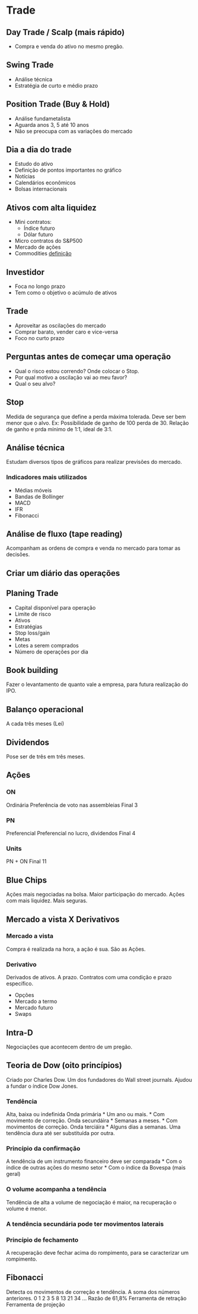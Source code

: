 # Trade

## Day Trade / Scalp (mais rápido)
* Compra e venda do ativo no mesmo pregão.

## Swing Trade
* Análise técnica
* Estratégia de curto e médio prazo

## Position Trade (Buy & Hold)
* Análise fundametalista
* Aguarda anos 3, 5 até 10 anos
* Não se preocupa com as variações do mercado

## Dia a dia do trade
* Estudo do ativo
* Definição de pontos importantes no gráfico
* Notícias
* Calendários econômicos
* Bolsas internacionais

## Ativos com alta liquidez
* Mini contratos:
    * Índice futuro
    * Dólar futuro
* Micro contratos do S&P500
* Mercado de ações
* Commodities [definição](https://conteudos.xpi.com.br/aprenda-a-investir/relatorios/commodities/)

## Investidor
* Foca no longo prazo
* Tem como o objetivo o acúmulo de ativos

## Trade
* Aproveitar as oscilações do mercado
* Comprar barato, vender caro e vice-versa
* Foco no curto prazo

## Perguntas antes de começar uma operação
* Qual o risco estou correndo? Onde colocar o Stop.
* Por qual motivo a oscilação vai ao meu favor?
* Qual o seu alvo?

## Stop
Medida de segurança que define a perda máxima tolerada.
Deve ser bem menor que o alvo.
Ex: Possibilidade de ganho de 100 perda de 30.
Relação de ganho e prda mínimo de 1:1, ideal de 3:1.



## Análise técnica
Estudam diversos tipos de gráficos para realizar previsões do mercado.

### Indicadores mais utilizados
* Médias móveis
* Bandas de Bollinger
* MACD
* IFR
* Fibonacci

## Análise de fluxo (tape reading)
Acompanham as ordens de compra e venda no mercado para tomar as decisões.

## Criar um diário das operações

## Planing Trade
* Capital disponível para operação
* Limite de risco
* Ativos
* Estratégias
* Stop loss/gain
* Metas
* Lotes a serem comprados
* Número de operações por dia

## Book building
Fazer o levantamento de quanto vale a empresa, para futura realização do IPO.

## Balanço operacional
A cada três meses (Lei)

## Dividendos
Pose ser de três em três meses.

## Ações

### ON
Ordinária
Preferência de voto nas assembleias
Final 3

### PN
Preferencial
Preferencial no lucro, dividendos
Final 4


### Units
PN + ON
Final 11

## Blue Chips
Ações mais negociadas na bolsa.
Maior participação do mercado.
Ações com mais liquidez.
Mais seguras.

## Mercado a vista X Derivativos

### Mercado a vista
Compra é realizada na hora, a ação é sua.
São as Ações.

### Derivativo
Derivados de ativos.
A prazo.
Contratos com uma condição e prazo específico.
* Opções
* Mercado a termo
* Mercado futuro
* Swaps

## Intra-D
Negociações que acontecem dentro de um pregão.

## Teoria de Dow (oito princípios)
Criado por Charles Dow.
Um dos fundadores do Wall street journals.
Ajudou a fundar o índice Dow Jones.
### Tendência
Alta, baixa ou indefinida
Onda primária
    * Um ano ou mais.
    * Com movimento de correção.
Onda secundáira
    * Semanas a meses.
    * Com movimentos de correção.
Onda terciáira
    * Alguns dias a semanas.
Uma tendência dura até ser substituída por outra.

### Princípio da confirmação
A tendência de um instrumento financeiro deve ser comparada
    * Com o índice de outras ações do mesmo setor
    * Com o índice da Bovespa (mais geral)

### O volume acompanha a tendência
Tendência de alta a volume de negociação é maior, na recuperação o volume é menor.

### A tendência secundária pode ter movimentos laterais

### Princípio de fechamento
A recuperação deve fechar acima do rompimento, para se caracterizar um rompimento.

## Fibonacci
Detecta os movimentos de correção e tendência.
A soma dos números anteriores.
0 1 2 3 5 8 13 21 34 ...
Razão de 61,8%
Ferramenta de retração 
Ferramenta de projeção
